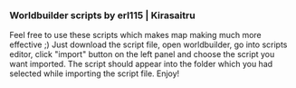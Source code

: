 ### Worldbuilder scripts by erl115 | Kirasaitru

Feel free to use these scripts which makes map making much more effective ;)
Just download the script file, open worldbuilder, go into scripts editor, click "import" button on the left panel and choose the script you want imported.
The script should appear into the folder which you had selected while importing the script file.
Enjoy!